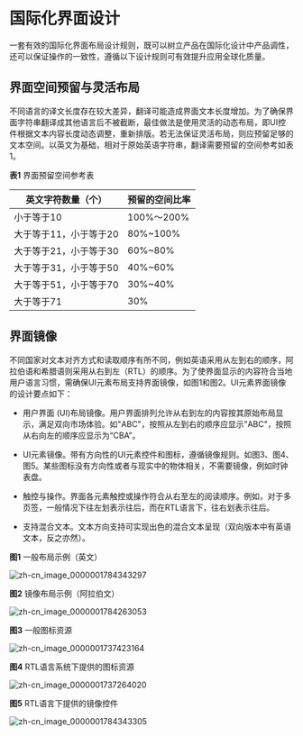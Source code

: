 # 国际化界面设计

<!--Kit: Localization Kit-->
<!--Subsystem: Global-->
<!--Owner: @yliupy-->
<!--Designer: @sunyaozu-->
<!--Tester: @lpw_work-->
<!--Adviser: @Brilliantry_Rui-->

一套有效的国际化界面布局设计规则，既可以树立产品在国际化设计中产品调性，还可以保证操作的一致性，遵循以下设计规则可有效提升应用全球化质量。

## 界面空间预留与灵活布局

不同语言的译文长度存在较大差异，翻译可能造成界面文本长度增加。为了确保界面字符串翻译成其他语言后不被截断，最佳做法是使用灵活的动态布局，即UI控件根据文本内容长度动态调整，重新排版。若无法保证灵活布局，则应预留足够的文本空间。以英文为基础，相对于原始英语字符串，翻译需要预留的空间参考如表1。

**表1** 界面预留空间参考表

| 英文字符数量（个） | 预留的空间比率 | 
| -------- | -------- |
| 小于等于10 | 100%～200% | 
| 大于等于11，小于等于20 | 80%~100% | 
| 大于等于21，小于等于30 | 60%~80% | 
| 大于等于31，小于等于50 | 40%~60% | 
| 大于等于51，小于等于70 | 30%~40% | 
| 大于等于71 | 30% | 

## 界面镜像

不同国家对文本对齐方式和读取顺序有所不同，例如英语采用从左到右的顺序，阿拉伯语和希腊语则采用从右到左（RTL）的顺序。为了使界面显示的内容符合当地用户语言习惯，需确保UI元素布局支持界面镜像，如图1和图2。UI元素界面镜像的设计要点如下：

- 用户界面 (UI)布局镜像。用户界面排列允许从右到左的内容按其原始布局显示，满足双向市场体验。如"ABC"，按照从左到右的顺序应显示"ABC"，按照从右向左的顺序应显示为“CBA”。

- UI元素镜像。带有方向性的UI元素控件和图标，遵循镜像规则。如图3、图4、图5。某些图标没有方向性或者与现实中的物体相关，不需要镜像，例如时钟表盘。

- 触控与操作。界面各元素触控或操作符合从右至左的阅读顺序。例如，对于多页签，一般情况下往左划表示往后，而在RTL语言下，往右划表示往后。

- 支持混合文本。文本方向支持可实现出色的混合文本呈现（双向版本中有英语文本，反之亦然）。

**图1** 一般布局示例（英文）

![zh-cn_image_0000001784343297](figures/zh-cn_image_0000001784343297.png)

**图2** 镜像布局示例（阿拉伯文）

![zh-cn_image_0000001784263053](figures/zh-cn_image_0000001784263053.png)

**图3** 一般图标资源

![zh-cn_image_0000001737423164](figures/zh-cn_image_0000001737423164.png)

**图4** RTL语言系统下提供的图标资源

![zh-cn_image_0000001737264020](figures/zh-cn_image_0000001737264020.png)

**图5** RTL语言下提供的镜像控件

![zh-cn_image_0000001784343305](figures/zh-cn_image_0000001784343305.png)

